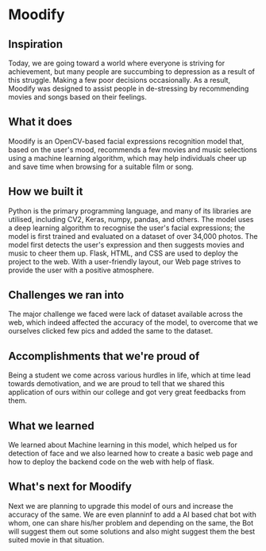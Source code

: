 # Moodify
## Inspiration
Today, we are going toward a world where everyone is striving for achievement, but many people are succumbing to depression as a result of this struggle. Making a few poor decisions occasionally. As a result, Moodify was designed to assist people in de-stressing by recommending movies and songs based on their feelings.
## What it does
Moodify is an OpenCV-based facial expressions recognition model that, based on the user's mood, recommends a few movies and music selections using a machine learning algorithm, which may help individuals cheer up and save time when browsing for a suitable film or song.
## How we built it
Python is the primary programming language, and many of its libraries are utilised, including CV2, Keras, numpy, pandas, and others. The model uses a deep learning algorithm to recognise the user's facial expressions; the model is first trained and evaluated on a dataset of over 34,000 photos. The model first detects the user's expression and then suggests movies and music to cheer them up. Flask, HTML, and CSS are used to deploy the project to the web. With a user-friendly layout, our Web page strives to provide the user with a positive atmosphere.
## Challenges we ran into
The major challenge we faced were lack of dataset available across the web, which indeed affected the accuracy of the model, to overcome that we ourselves clicked few pics and added the same to the dataset. 
## Accomplishments that we're proud of
Being a student we come across various hurdles in life, which at time lead towards demotivation, and we are proud to tell that we shared this application of ours within our college and got very great feedbacks from them. 
## What we learned
We learned about Machine learning in this model, which helped us for detection of face and we also learned how to create a basic web page and how to deploy the backend code on the web with help of flask. 
## What's next for Moodify
Next we are planning to upgrade this model of ours and increase the accuracy of the same. We are even planninf to add a AI based chat bot with whom, one can share his/her problem and depending on the same, the Bot will suggest them out some solutions and also might suggest them the best suited movie in that situation. 
